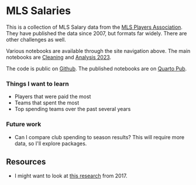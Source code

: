 # MLS Salaries

This is a collection of MLS Salary data from the [MLS Players Association](https://mlsplayers.org/resources/salary-guide). They have published the data since 2007, but formats far widely. There are other challenges as well.

Various notebooks are available through the site navigation above. The main notebooks are [Cleaning](01-cleaning.qmd) and [Analysis 2023](02-analysis.qmd).

The code is public on [Github](https://github.com/utdata/rwd-mls-salaries). The published notebooks are on [Quarto Pub](https://christianmcdonald.quarto.pub/mls-salaries/).

### Things I want to learn

- Players that were paid the most
- Teams that spent the most
- Top spending teams over the past several years

### Future work

- Can I compare club spending to season results? This will require more data, so I'll explore packages.

## Resources

- I might want to look at [this research](https://static1.squarespace.com/static/5b141b4a2714e53264a3db7d/t/5b14224703ce643a99571d4a/1528046159698/Goldberg_MLS_Salaries.pdf) from 2017.

